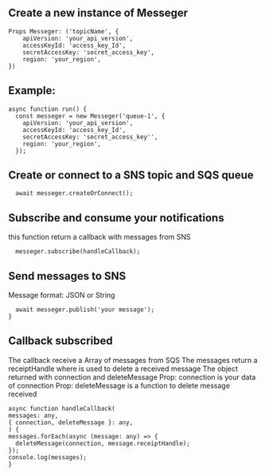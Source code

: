 ## Create a new instance of Messeger

```
Props Messeger: ('topicName', {
    apiVersion: 'your_api_version',
    accessKeyId: 'access_key_Id',
    secretAccessKey: 'secret_access_key',
    region: 'your_region',
})
```

## Example:
```
async function run() {
  const messeger = new Messeger('queue-1', {
    apiVersion: 'your_api_version',
    accessKeyId: 'access_key_Id',
    secretAccessKey: 'secret_access_key'',
    region: 'your_region',
  });
```

## Create or connect to a SNS topic and SQS queue
```
  await messeger.createOrConnect();
```

## Subscribe and consume your notifications
  this function return a callback with messages from SNS
```
  messeger.subscribe(handleCallback);
```

## Send messages to SNS

 Message format: JSON or String
```
  await messeger.publish('your message');
}
```

## Callback subscribed

The callback receive a Array of messages from SQS
The messages return a receiptHandle where is used to delete a received message
The object returned with connection and deleteMessage
Prop: connection is your data of connection
Prop: deleteMessage is a function to delete message received
  ```
async function handleCallback(
  messages: any,
  { connection, deleteMessage }: any,
) {
  messages.forEach(async (message: any) => {
    deleteMessage(connection, message.receiptHandle);
  });
  console.log(messages);
}
```
